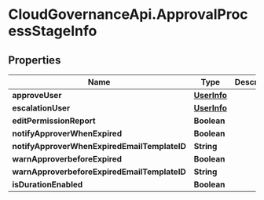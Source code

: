 # CloudGovernanceApi.ApprovalProcessStageInfo

## Properties

Name | Type | Description | Notes
------------ | ------------- | ------------- | -------------
**approveUser** | [**UserInfo**](UserInfo.md) |  | [optional] 
**escalationUser** | [**UserInfo**](UserInfo.md) |  | [optional] 
**editPermissionReport** | **Boolean** |  | [optional] 
**notifyApproverWhenExpired** | **Boolean** |  | [optional] 
**notifyApproverWhenExpiredEmailTemplateID** | **String** |  | [optional] 
**warnApproverbeforeExpired** | **Boolean** |  | [optional] 
**warnApproverbeforeExpiredEmailTemplateID** | **String** |  | [optional] 
**isDurationEnabled** | **Boolean** |  | [optional] 


